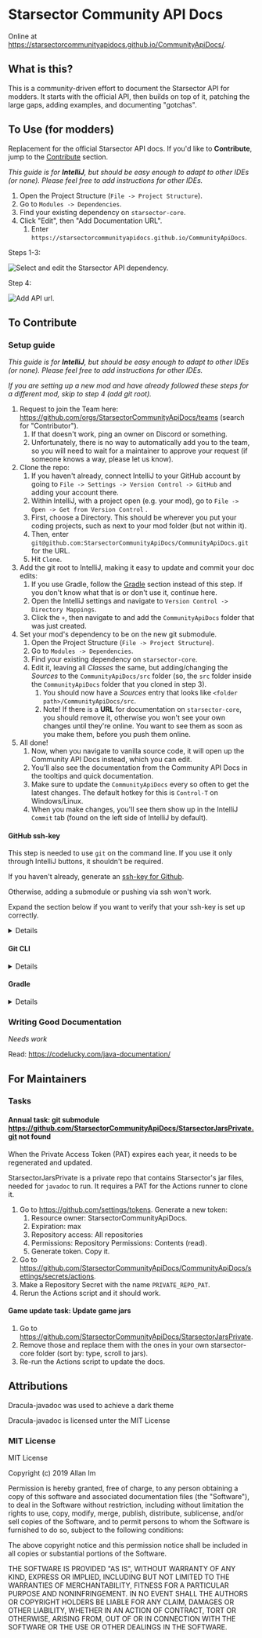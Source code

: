 # Starsector Community API Docs

Online at <https://starsectorcommunityapidocs.github.io/CommunityApiDocs/>.

## What is this?

This is a community-driven effort to document the Starsector API for modders. It starts with the official API, then builds on top of it,
patching the large gaps, adding examples, and documenting "gotchas".

## To Use (for modders)
Replacement for the official Starsector API docs. If you'd like to **Contribute**, jump to the [Contribute](#To-Contribute) section.

_This guide is for **IntelliJ**, but should be easy enough to adapt to other IDEs (or none). Please feel free to add
instructions for other IDEs._

1. Open the Project Structure (`File -> Project Structure`).
2. Go to `Modules -> Dependencies`.
3. Find your existing dependency on `starsector-core`. 
4. Click "Edit", then "Add Documentation URL".
    1. Enter `https://starsectorcommunityapidocs.github.io/CommunityApiDocs`.

Steps 1-3:

   ![Select and edit the Starsector API dependency.](readme_files/intellij-usage-dependency.png "Select and edit the Starsector API dependency.")

Step 4:

 ![Add API url.](readme_files/intellij-usage-docs.png "Add API url.")

## To Contribute

### Setup guide

_This guide is for **IntelliJ**, but should be easy enough to adapt to other IDEs (or none). Please feel free to add
instructions for other IDEs._

_If you are setting up a new mod and have already followed these steps for a different mod, skip to step 4 (add git root)._

1. Request to join the Team here: <https://github.com/orgs/StarsectorCommunityApiDocs/teams> (search for "Contributor").
   1. If that doesn't work, ping an owner on Discord or something.
   2. Unfortunately, there is no way to automatically add you to the team, so you will need to wait for a maintainer to
      approve your request (if someone knows a way, please let us know).
3. Clone the repo:
    1. If you haven't already, connect IntelliJ to your GitHub account by going to `File -> Settings -> Version Control
       -> GitHub` and adding your account there.
    2. Within IntelliJ, with a project open (e.g. your mod), go to `File -> Open -> Get from Version Control` .
    3. First, choose a Directory. This should be wherever you put your coding projects, such as next to your mod folder (but not within it).
    4. Then, enter `git@github.com:StarsectorCommunityApiDocs/CommunityApiDocs.git` for the URL.
    5. Hit `Clone`.
4. Add the git root to IntelliJ, making it easy to update and commit your doc edits: 
    1. If you use Gradle, follow the [Gradle](#Gradle) section instead of this step. If you don't know what that is or don't use it, continue here. 
    2. Open the IntelliJ settings and navigate to `Version Control -> Directory Mappings`.
    3. Click the `+`, then navigate to and add the `CommunityApiDocs` folder that was just created.
5. Set your mod's dependency to be on the new git submodule.
    1. Open the Project Structure (`File -> Project Structure`).
    2. Go to `Modules -> Dependencies`.
    3. Find your existing dependency on `starsector-core`.
    4. Edit it, leaving all _Classes_ the same, but adding/changing the _Sources_ to the `CommunityApiDocs/src`
       folder (so, the `src` folder inside the `CommunityApiDocs` folder that you cloned in step 3).
        1. You should now have a _Sources_ entry that looks like `<folder path>/CommunityApiDocs/src`.
        2. Note! If there is a **URL** for documentation on `starsector-core`, you should remove it, otherwise you won't see your own changes until they're online. You want to see them as soon as you make them, before you push them online.
6. All done!
    1. Now, when you navigate to vanilla source code, it will open up the Community API Docs instead, which you can
       edit.
    2. You'll also see the documentation from the Community API Docs in the tooltips and quick documentation.
    3. Make sure to update the `CommunityApiDocs` every so often to get the latest changes. The default hotkey for this is `Control-T` on Windows/Linux.
    4. When you make changes, you'll see them show up in the IntelliJ `Commit` tab (found on the left side of IntelliJ
       by default).

#### GitHub ssh-key
This step is needed to use `git` on the command line. If you use it only through IntelliJ buttons, it shouldn't be required.

If you haven't already, generate an [ssh-key for Github](https://docs.github.com/en/authentication/connecting-to-github-with-ssh/generating-a-new-ssh-key-and-adding-it-to-the-ssh-agent).

Otherwise, adding a submodule or pushing via ssh won't work.

Expand the section below if you want to verify that your ssh-key is set up correctly.

<details>
On GitHub, got to "Settings":

![github settings](readme_files/github-settings.png "Github Settings")

Then go to "SSH and GPG keys" and make sure that there is an active ssh key for your account:

![ssh and gpg keys](readme_files/github-sshkeys.png "ssh and gpg keys")

Lastly, open a file explorer (WIN+E) and go to your user folder (e.g. C:/Users/myName) and make sure that there is a
folder called .ssh. Inside that folder, there should be one or more files ending in .pub. Make sure that the contents of
one of those files match the key displayed in GitHub. If not, create a new key, following the tutorial linked above.
</details>

#### 

#### Git CLI
<details>

This part is only relevant if you use the **git command line interface**.

To easily be able to use the git CLI, make sure to add the submodule via SSH rather than HTTP:

```shell
git submodule add git@github.com:StarsectorCommunityApiDocs/CommunityApiDocs.git
```

If you want to commit/push your changes, simply navigate into the CommunityApiDocs folder and follow your
usual workflow for commiting/pushing. No additional steps are required.
</details>

#### Gradle
<details>
This part is only relevant if you are using **Gradle** as a build system.

In order for your IDE to find the source files and allow you to navigate to them, you can add them as a dependency.
To do so, in the dependencies section of your, add the following:

```kotlin
    compileOnly(fileTree("$projectDir/CommunityApiDocs/src/com/fs/starfarer/api"){
        include("*.java")
    })
```

Double-check the path to make sure it matches the submodule path.

Note that this might not be the optimal or most canonical solution, but it did work for me.
</details>

### Writing Good Documentation
_Needs work_

Read: https://codelucky.com/java-documentation/

## For Maintainers

### Tasks

#### Annual task: git submodule  <https://github.com/StarsectorCommunityApiDocs/StarsectorJarsPrivate.git> not found

When the Private Access Token (PAT) expires each year, it needs to be regenerated and updated.

StarsectorJarsPrivate is a private repo that contains Starsector's jar files, needed for `javadoc` to run. It requires a
PAT for the Actions runner to clone it.

1. Go to <https://github.com/settings/tokens>. Generate a new token:
    1. Resource owner: StarsectorCommunityApiDocs.
    2. Expiration: max
    3. Repository access: All repositories
    4. Permissions: Repository Permissions: Contents (read).
    5. Generate token. Copy it.
2. Go to <https://github.com/StarsectorCommunityApiDocs/CommunityApiDocs/settings/secrets/actions>.
3. Make a Repository Secret with the name `PRIVATE_REPO_PAT`.
4. Rerun the Actions script and it should work.

#### Game update task: Update game jars

1. Go to <https://github.com/StarsectorCommunityApiDocs/StarsectorJarsPrivate>.
2. Remove those and replace them with the ones in your own starsector-core folder (sort by: type, scroll to jars).
3. Re-run the Actions script to update the docs.

## Attributions

Dracula-javadoc was used to achieve a dark theme

Dracula-javadoc is licensed unter the MIT License

### MIT License

MIT License

Copyright (c) 2019 Allan Im

Permission is hereby granted, free of charge, to any person obtaining a copy
of this software and associated documentation files (the "Software"), to deal
in the Software without restriction, including without limitation the rights
to use, copy, modify, merge, publish, distribute, sublicense, and/or sell
copies of the Software, and to permit persons to whom the Software is
furnished to do so, subject to the following conditions:

The above copyright notice and this permission notice shall be included in all
copies or substantial portions of the Software.

THE SOFTWARE IS PROVIDED "AS IS", WITHOUT WARRANTY OF ANY KIND, EXPRESS OR
IMPLIED, INCLUDING BUT NOT LIMITED TO THE WARRANTIES OF MERCHANTABILITY,
FITNESS FOR A PARTICULAR PURPOSE AND NONINFRINGEMENT. IN NO EVENT SHALL THE
AUTHORS OR COPYRIGHT HOLDERS BE LIABLE FOR ANY CLAIM, DAMAGES OR OTHER
LIABILITY, WHETHER IN AN ACTION OF CONTRACT, TORT OR OTHERWISE, ARISING FROM,
OUT OF OR IN CONNECTION WITH THE SOFTWARE OR THE USE OR OTHER DEALINGS IN THE
SOFTWARE.

